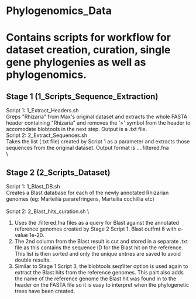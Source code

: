 # Phylogenomics_Data
# Contains scripts for workflow for dataset creation, curation, single gene phylogenies as well as phylogenomics.

## Stage 1 (1_Scripts_Sequence_Extraction)
Script 1: 1_Extract_Headers.sh \
Greps "Rhizaria" from Max's original dataset and extracts the whole FASTA header containing "Rhizaria" and removes the '>' symbol from the header to accomodate blobtools in the next step. Output is a .txt file.
\
Script 2: 2_Extract_Sequences.sh \
Takes the list (.txt file) created by Script 1 as a parameter and extracts those sequences from the original dataset.
Output format is ....filtered.fna \
\

## Stage 2 (2_Scripts_Dataset)
Script 1: 1_Blast_DB.sh \
Creates a Blast database for each of the newly annotated Rhizarian genomes (eg: Marteilia pararefringens, Marteilia cochillia etc)\
\
Script 2: 2_Blast_hits_curation.sh \
1. Uses the .filtered.fna files as a query for Blast against the annotated reference genomes created by Stage 2 Script 1. Blast outfmt 6 with e-value 1e-20. 
2. The 2nd column from the Blast result is cut and stored in a separate .txt file as this contains the sequence ID for the Blast hit on the reference. This list is then sorted and only the unique entries are saved to avoid double results.
3. Similar to Stage 1 Script 3, the blobtools seqfilter option is used again to extract the Blast hits from the reference genomes. This part also adds the name of the reference genome the Blast hit was found in to the header on the FASTA file so it is easy to interpret when the phylogenetic trees have been created.
